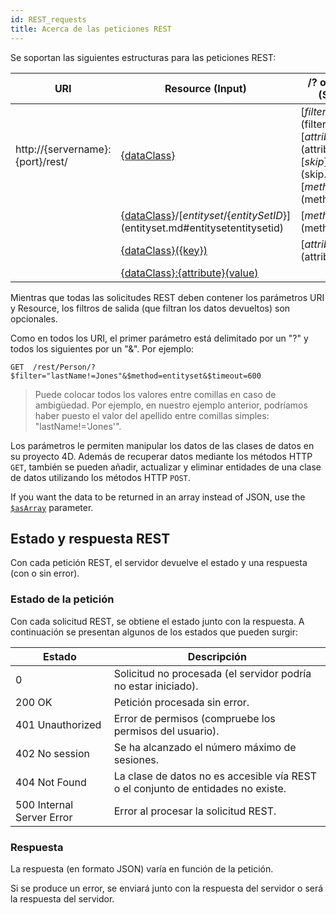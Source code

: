 ```yaml
---
id: REST_requests
title: Acerca de las peticiones REST
---
```


Se soportan las siguientes estructuras para las peticiones REST:

| URI                                                              | Resource (Input)                                                                               | /? o &\{filter\} (Salida)                                                                                                                                    |
| ---------------------------------------------------------------- | ----------------------------------------------------------------------------------------------------------------- | ----------------------------------------------------------------------------------------------------------------------------------------------------------------------------------------------------- |
| http://{servername}:{port}/rest/ | [\{dataClass\}](dataClass.md)                                                                                   | [$filter]($filter.md), [$attributes]($attributes.md), [$skip]($skip.md), [$method=...]($method.md)... |
|                                                                  | [\{dataClass\}](dataClass.md)/[$entityset/\{entitySetID\}]($entityset.md#entitysetentitysetid)                | [$method=...]($method.md)                                                                                                                             |
|                                                                  | [\{dataClass\}({key})](dataClass.md#dataclasskey)                                            | [$attributes]($attributes.md)                                                                                                                                                                         |
|                                                                  | [\{dataClass\}:\{attribute\}(value)](dataClass.md#dataclassattributevalue) |                                                                                                                                                                                                       |

Mientras que todas las solicitudes REST deben contener los parámetros URI y Resource, los filtros de salida (que filtran los datos devueltos) son opcionales.

Como en todos los URI, el primer parámetro está delimitado por un "?" y todos los siguientes por un "&". Por ejemplo:

`GET  /rest/Person/?$filter="lastName!=Jones"&$method=entityset&$timeout=600`

> Puede colocar todos los valores entre comillas en caso de ambigüedad. Por ejemplo, en nuestro ejemplo anterior, podríamos haber puesto el valor del apellido entre comillas simples: "lastName!='Jones'".

Los parámetros le permiten manipular los datos de las clases de datos en su proyecto 4D. Además de recuperar datos mediante los métodos HTTP `GET`, también se pueden añadir, actualizar y eliminar entidades de una clase de datos utilizando los métodos HTTP `POST`.

If you want the data to be returned in an array instead of JSON, use the [`$asArray`]($asArray.md) parameter.

## Estado y respuesta REST

Con cada petición REST, el servidor devuelve el estado y una respuesta (con o sin error).

### Estado de la petición

Con cada solicitud REST, se obtiene el estado junto con la respuesta. A continuación se presentan algunos de los estados que pueden surgir:

| Estado                    | Descripción                                                                                       |
| ------------------------- | ------------------------------------------------------------------------------------------------- |
| 0                         | Solicitud no procesada (el servidor podría no estar iniciado). |
| 200 OK                    | Petición procesada sin error.                                                     |
| 401 Unauthorized          | Error de permisos (compruebe los permisos del usuario).        |
| 402 No session            | Se ha alcanzado el número máximo de sesiones.                                     |
| 404 Not Found             | La clase de datos no es accesible vía REST o el conjunto de entidades no existe.  |
| 500 Internal Server Error | Error al procesar la solicitud REST.                                              |

### Respuesta

La respuesta (en formato JSON) varía en función de la petición.

Si se produce un error, se enviará junto con la respuesta del servidor o será la respuesta del servidor.
